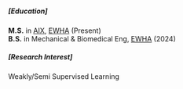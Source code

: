<p></p>

##### [Education]
**M.S.** in [AIX](https://aix.ewha.ac.kr/), [EWHA](http://www.ewha.ac.kr/ewha/index.do) (Present)<br>
**B.S.** in  Mechanical & Biomedical Eng, [EWHA](http://www.ewha.ac.kr/ewha/index.do) (2024)

##### [Research Interest]
Weakly/Semi Supervised Learning
